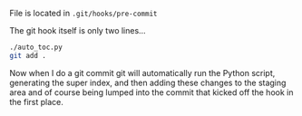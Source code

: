File is located in `.git/hooks/pre-commit`

The git hook itself is only two lines…

```zsh
./auto_toc.py
git add .
```

Now when I do a git commit git will automatically run the Python script, generating the super index, and then adding these changes to the staging area and of course being lumped into the commit that kicked off the hook in the first place.
